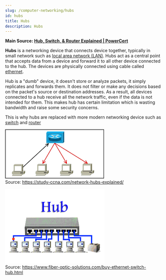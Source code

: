 ```yaml
---
slug: /computer-networking/hubs
id: hubs
title: Hubs
description: Hubs
---
```


**Main Source: [Hub, Switch, & Router Explained | PowerCert](https://youtu.be/1z0ULvg_pW8?si=6F-oF8maBovN6VnN)**

**Hubs** is a networking device that connects device together, typically in small network such as [local area network (LAN)](/computer-networking/lan-wan). Hubs act as a central point that accepts data from a device and forward it to all other device connected to the hub. The devices are physically connected using cable called [ethernet](/computer-networking/ethernet).

Hub is a "dumb" device, it doesn't store or analyze packets, it simply replicates and forwards them. It does not filter or make any decisions based on the packet's source or destination addresses. As a result, all devices connected to a hub receive all the network traffic, even if the data is not intended for them. This makes hub has certain limitation which is wasting bandwidth and raise some security concerns.

This is why hubs are replaced with more modern networking device such as [switch](/computer-networking/switch) and [router](/computer-networking/router)

![A hub forward data from a device to all other device](./hub.png)  
Source: https://study-ccna.com/network-hubs-explained/

![An animation of hub sending data](./hub-animation.gif)  
Source: https://www.fiber-optic-solutions.com/buy-ethernet-switch-hub.html
